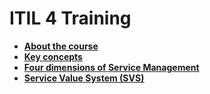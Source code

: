 # ITIL 4 Training

- [**About the course**](./About%20the%20course.md)  
- [**Key concepts**](./Key%20concepts.md)
- [**Four dimensions of Service Management**](./4%20dimensions%20of%20SM.md)
- [**Service Value System (SVS)**](./Service%20Value%20System%20(SVS).md)